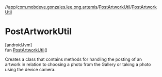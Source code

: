 //[app](../../../index.md)/[com.mobdeve.gonzales.lee.ong.artemis](../index.md)/[PostArtworkUtil](index.md)/[PostArtworkUtil](-post-artwork-util.md)

# PostArtworkUtil

[androidJvm]\
fun [PostArtworkUtil](-post-artwork-util.md)()

Creates a class that contains methods for handling the posting of an artwork in relation to choosing a photo from the Gallery or taking a photo using the device camera.
